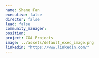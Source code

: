 ```yaml
---
name: Shane Fan
executive: false
director: false
lead: false
community_manager:   
position:  
project: CGA Projects
image: ../assets/default_exec_image.png
linkedin: "https://www.linkedin.com/"
---
```

